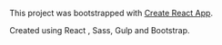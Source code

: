 This project was bootstrapped with [Create React App](https://github.com/facebookincubator/create-react-app).

Created using React , Sass, Gulp and Bootstrap.
